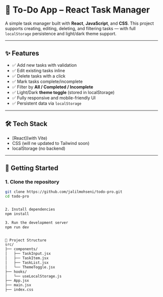 # 📝 To-Do App – React Task Manager

A simple task manager built with **React**, **JavaScript**, and **CSS**. This project supports creating, editing, deleting, and filtering tasks — with full `localStorage` persistence and light/dark theme support.

---

## ✨ Features

- ✅ Add new tasks with validation
- ✅ Edit existing tasks inline
- ✅ Delete tasks with a click
- ✅ Mark tasks complete/incomplete
- ✅ Filter by **All / Completed / Incomplete**
- ✅ Light/Dark **theme toggle** (stored in localStorage)
- ✅ Fully responsive and mobile-friendly UI
- ✅ Persistent data via `localStorage`

---

## 🛠 Tech Stack

- [React](with Vite)
- CSS (will ne updated to Tailwind soon)
- localStorage (no backend)

---

## 🚀 Getting Started

### 1. Clone the repository

```bash
git clone https://github.com/jalilmohseni/todo-pro.git
cd todo-pro


2. Install dependencies
npm install

3. Run the development server
npm run dev


📁 Project Structure
src/
├── components/
│   ├── TaskInput.jsx
│   ├── TaskItem.jsx
│   ├── TaskList.jsx
│   └── ThemeToggle.jsx
├── hooks/
│   └── useLocalStorage.js
├── App.jsx
├── main.jsx
├── index.css
```

